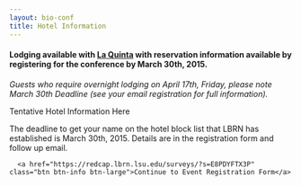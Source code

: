```yaml
---
layout: bio-conf
title: Hotel Information
---
```


#### Lodging available with [La Quinta][1] with reservation information available by registering for the conference by March 30th, 2015.

*Guests who require overnight lodging on April 17th, Friday, please note March 30th Deadline (see your email registration for full information).*

Tentative Hotel Information Here

<div class="well">
  <p class="text-error">
    The deadline to get your name on the hotel block list that LBRN has established is March 30th, 2015. Details are in the registration form and follow up email.
  </p>
  
	  <a href="https://redcap.lbrn.lsu.edu/surveys/?s=E8PDYFTX3P" class="btn btn-info btn-large">Continue to Event Registration Form</a>
	  
</div>

[1]: http://www.lq.com/en/findandbook/hotel-details.0574.address.html?from=%2Fcontent%2Flq%2Flq-com%2Fen&searchCity=Baton+Rouge%2C+Louisiana%2C+US&indate=02%2F27%2F2015&outdate=02%2F28%2F2015&specialRates=RAC&promoCode=&sessionId=cf49bdb9-0177-4113-a6c3-bd72617b7d29&searchType=GEO&lat=30.4582829&lon=-91.1403196&searchRadius=40&addressredirectPage=null&stateAndCountryCode=+Louisiana%2C++US#.VO3oO0JOp20